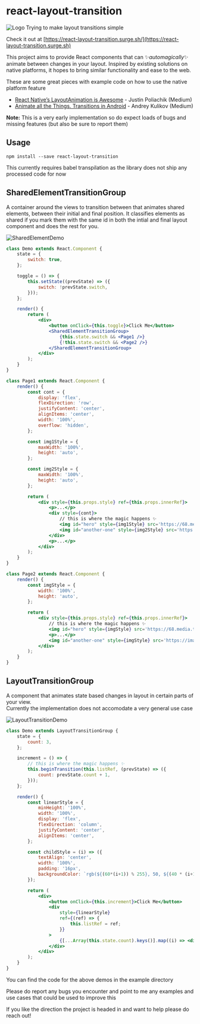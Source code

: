 # react-layout-transition

![Logo](assets/logo.png)
Trying to make layout transitions simple

Check it out at [https://react-layout-transition.surge.sh/](https://react-layout-transition.surge.sh)

This project aims to provide React components that can :sparkles:_automagically_:sparkles: animate between changes in your layout.
Inspired by existing solutions on native platforms, it hopes to bring similar functionality and ease to the web.

These are some great pieces with example code on how to use the native platform feature
- [React Native’s LayoutAnimation is Awesome](https://medium.com/@Jpoliachik/react-native-s-layoutanimation-is-awesome-4a4d317afd3e) - Justin Poliachik (Medium)
- [Animate all the Things. Transitions in Android](https://medium.com/@andkulikov/animate-all-the-things-transitions-in-android-914af5477d50) - Andrey Kulikov (Medium)

**Note:** This is a very early implementation so do expect loads of bugs and missing features (but also be sure to report them)

## Usage

`npm install --save react-layout-transition`

This currently requires babel transpilation as the library does not ship any processed code for now

## SharedElementTransitionGroup

A container around the views to transition between that animates shared elements, between their initial and final position.
It classifies elements as shared if you mark them with the same id in both the intial and final layout component and does the rest for you.

![SharedElementDemo](assets/demoGifs/sharedElementDemo.gif)

```jsx
class Demo extends React.Component {
    state = {
        switch: true,
    };

    toggle = () => {
        this.setState((prevState) => ({
            switch: !prevState.switch,
        }));
    };

    render() {
        return (
            <div>
                <button onClick={this.toggle}>Click Me</button>
                <SharedElementTransitionGroup>
                    {this.state.switch && <Page1 />}
                    {!this.state.switch && <Page2 />}
                </SharedElementTransitionGroup>
            </div>
        );
    }
}

class Page1 extends React.Component {
    render() {
        const cont = {
            display: 'flex',
            flexDirection: 'row',
            justifyContent: 'center',
            alignItems: 'center',
            width: '100%',
            overflow: 'hidden',
        };

        const img1Style = {
            maxWidth: '100%',
            height: 'auto',
        };

        const img2Style = {
            maxWidth: '100%',
            height: 'auto',
        };

        return (
            <div style={this.props.style} ref={this.props.innerRef}>
                <p>...</p>
                <div style={cont}>
                    // this is where the magic happens ✨
                    <img id="hero" style={img1Style} src='https://68.media.tumblr.com/4d1f173744a32bb4b35a2d5d0babff74/tumblr_mnh29fxz111st5lhmo1_1280.jpg' />
                    <img id="another-one" style={img2Style} src='https://images.unsplash.com/13/unsplash_5239d6c04342c_1.JPG' />
                </div>
                <p>...</p>
            </div>
        );
    }
}

class Page2 extends React.Component {
    render() {
        const imgStyle = {
            width: '100%',
            height: 'auto',
        };

        return (
            <div style={this.props.style} ref={this.props.innerRef}>
                // this is where the magic happens ✨
                <img id="hero" style={imgStyle} src='https://68.media.tumblr.com/4d1f173744a32bb4b35a2d5d0babff74/tumblr_mnh29fxz111st5lhmo1_1280.jpg' />
                <p>...</p>
                <img id="another-one" style={imgStyle} src='https://images.unsplash.com/13/unsplash_5239d6c04342c_1.JPG' />
            </div>
        );
    }
}

```

## LayoutTransitionGroup

A component that animates state based changes in layout in certain parts of your view.<br>
Currently the implementation does not accomodate a very general use case

![LayoutTransitionDemo](assets/demoGifs/layoutTransitionDemo.gif)

```jsx
class Demo extends LayoutTransitionGroup {
    state = {
        count: 3,
    };

    increment = () => {
        // this is where the magic happens ✨
        this.beginTransition(this.listRef, (prevState) => ({
            count: prevState.count + 1,
        }));
    };

    render() {
        const linearStyle = {
            minHeight: '100%',
            width: '100%',
            display: 'flex',
            flexDirection: 'column',
            justifyContent: 'center',
            alignItems: 'center',
        };

        const childStyle = (i) => ({
            textAlign: 'center',
            width: '100%',
            padding: '16px',
            backgroundColor: `rgb(${(60*(i+1)) % 255}, 50, ${(40 * (i+1)) % 255})`,
        });

        return (
            <div>
                <button onClick={this.increment}>Click Me</button>
                <div 
                    style={linearStyle}
                    ref={(ref) => {
                        this.listRef = ref;
                    }}
                >
                    {[...Array(this.state.count).keys()].map((i) => <div style={childStyle(i)} key={i}>{i}</div>)}
                </div>
            </div>
        );
    }
}

```

You can find the code for the above demos in the example directory

Please do report any bugs you encounter and point to me any examples and use cases that could be used to improve this

If you like the direction the project is headed in and want to help please do reach out!
